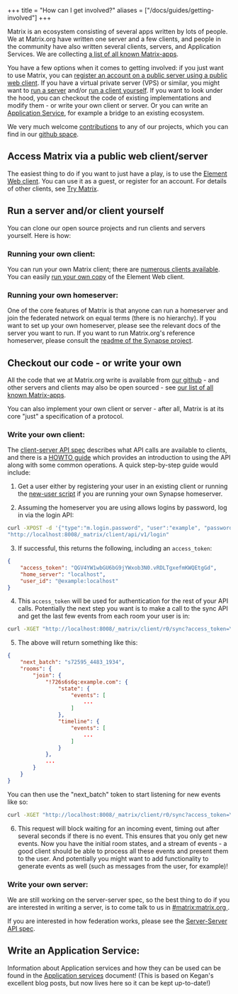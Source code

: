+++
title = "How can I get involved?"
aliases = ["/docs/guides/getting-involved"] 
+++

Matrix is an ecosystem consisting of several apps written by lots of people. We
at Matrix.org have written one server and a few clients, and people in the
community have also written several clients, servers, and Application Services.
We are collecting [a list of all known Matrix-apps](/try-matrix).

You have a few options when it comes to getting involved: if you just want to
use Matrix, you can [register an account on a public server using a public web
client](/try-matrix). If you have a virtual private server (VPS) or similar, you
might want to [run a server](/ecosystem/servers) and/or
[run a client yourself](/ecosystem/clients). If you want to look under the
hood, you can checkout the code of existing implementations and modify them -
or write your own client or server. Or you can write an
[Application Service](/ecosystem/sdks), for example a bridge to an existing
ecosystem.

We very much welcome
[contributions](https://github.com/matrix-org/synapse/blob/master/CONTRIBUTING.md)
to any of our projects, which you can find in our
[github space](https://github.com/matrix-org/).

## Access Matrix via a public web client/server

The easiest thing to do if you want to just have a play, is to use the
[Element Web client](https://app.element.io/). You can use it as a guest, or
register for an account. For details of other clients, see
[Try Matrix](/try-matrix).

## Run a server and/or client yourself

You can clone our open source projects and run clients and servers yourself. 
Here is how:

### Running your own client:

You can run your own Matrix client; there are
[numerous clients available](/ecosystem/clients). You can easily
[run your own copy](https://github.com/vector-im/element-web#getting-started) 
of the Element Web client.

### Running your own homeserver:

One of the core features of Matrix is that anyone can run a homeserver and join
the federated network on equal terms (there is no hierarchy). If you want to
set up your own homeserver, please see the relevant docs of the server you want
to run. If you want to run Matrix.org's reference homeserver, please consult
the
[readme of the Synapse project](https://github.com/matrix-org/synapse/blob/master/README.rst).

## Checkout our code - or write your own

All the code that we at Matrix.org write is available from
[our github](https://github.com/matrix-org) - and other servers and clients may
also be open sourced - see [our list of all known Matrix-apps](/ecosystem).

You can also implement your own client or server - after all, Matrix is at its
core "just" a specification of a protocol.

### Write your own client:

The
[client-server API spec](https://matrix.org/docs/spec/client_server/latest.html)
describes what API calls are available to clients, and there is a [HOWTO 
guide](https://matrix.org/docs/guides/client-server.html) which provides an
introduction to using the API along with some common operations. A quick
step-by-step guide would include:

1. Get a user either by registering your user in an existing client or running
the [new-user script](https://github.com/matrix-org/synapse/blob/master/scripts/register_new_matrix_user)
if you are running your own Synapse homeserver.

2. Assuming the homeserver you are using allows logins by password, log in via the login API:

```bash
curl -XPOST -d '{"type":"m.login.password", "user":"example", "password":"wordpass"}' \
"http://localhost:8008/_matrix/client/api/v1/login"
```

3. If successful, this returns the following, including an `access_token`:

```json
{
    "access_token": "QGV4YW1wbGU6bG9jYWxob3N0.vRDLTgxefmKWQEtgGd",
    "home_server": "localhost",
    "user_id": "@example:localhost"
}
```

4. This `access_token` will be used for authentication for the rest of your API
calls. Potentially the next step you want is to make a call to the sync API and
get the last few events from each room your user is in:

```bash
curl -XGET "http://localhost:8008/_matrix/client/r0/sync?access_token=YOUR_ACCESS_TOKEN"
```

5. The above will return something like this:

```json
{
    "next_batch": "s72595_4483_1934",
    "rooms": {
        "join": {
            "!726s6s6q:example.com": {
                "state": {
                    "events": [
                        ...
                    ]
                },
                "timeline": {
                    "events": [
                        ...
                    ]
                }
            },
            ...
        }
    }
}
```


You can then use the "next_batch" token to start listening for new events like 
so:

```bash
curl -XGET "http://localhost:8008/_matrix/client/r0/sync?access_token=YOUR_ACCESS_TOKEN&since=s72595_4483_1934"
```

6. This request will block waiting for an incoming event, timing out after
several seconds if there is no event. This ensures that you only get new
events. Now you have the initial room states, and a stream of events - a good
client should be able to process all these events and present them to the user.
And potentially you might want to add functionality to generate events as well
(such as messages from the user, for example)!

### Write your own server:

We are still working on the server-server spec, so the best thing to do if you
are interested in writing a server, is to come talk to us in [#matrix:matrix.org
](https://matrix.to/#/#matrix:matrix.org).

If you are interested in how federation works, please see the [Server-Server
API spec](https://matrix.org/docs/spec/server_server/latest.html).

## Write an Application Service:

Information about Application services and how they can be used can be found in
the [Application services](/docs/legacy/application-services) document!
(This is based on Kegan's excellent blog posts, but now lives here so it can be
kept up-to-date!)


[try-matrix-now]: /docs/projects/try-matrix-now

